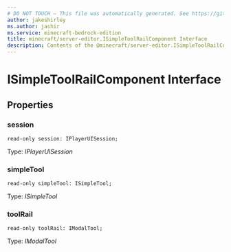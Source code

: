 ```yaml
---
# DO NOT TOUCH — This file was automatically generated. See https://github.com/mojang/minecraftapidocsgenerator to modify descriptions, examples, etc.
author: jakeshirley
ms.author: jashir
ms.service: minecraft-bedrock-edition
title: minecraft/server-editor.ISimpleToolRailComponent Interface
description: Contents of the @minecraft/server-editor.ISimpleToolRailComponent class.
---
```

# ISimpleToolRailComponent Interface

## Properties

### **session**
`read-only session: IPlayerUISession;`

Type: *IPlayerUISession*

### **simpleTool**
`read-only simpleTool: ISimpleTool;`

Type: *ISimpleTool*

### **toolRail**
`read-only toolRail: IModalTool;`

Type: *IModalTool*
